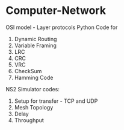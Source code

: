 # Computer-Network
OSI model - Layer protocols 
Python Code for
1. Dynamic Routing
2. Variable Framing
3. LRC
4. CRC
5. VRC
6. CheckSum
7. Hamming Code

NS2 Simulator codes:
1. Setup for transfer - TCP and UDP
2. Mesh Topology 
3. Delay 
4. Throughput
